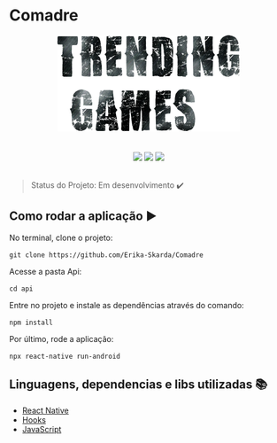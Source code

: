 # Comadre

<div align="center">
    <img alt="Trending Games" title="move.it" src="https://github.com/Erika-Skarda/rawg/blob/main/react/src/Assets/logo.png" />
</div>
</br>
</br>
<div align="center">
    <img src="https://img.shields.io/static/v1?label=REACT NATIVE&message=library&color=blue&style=for-the-badge&logo=REACT NATIVE"/>
    <img src="https://img.shields.io/static/v1?label=Javascript&message=library&color=yellow&style=for-the-badge&logo=JAVASCRIPT" />
    <img src="https://img.shields.io/static/v1?label=HOKSt&message=library&color=yellow&style=for-the-badge&logo=HOOKS" />
</div>
</br>

> Status do Projeto: Em desenvolvimento :heavy_check_mark: 


## Como rodar a aplicação :arrow_forward:

No terminal, clone o projeto: 

```
git clone https://github.com/Erika-Skarda/Comadre
```
Acesse a pasta Api:
```
cd api
```
Entre no projeto e instale as dependências através do comando:
```
npm install
```
Por último, rode a aplicação: 
```
npx react-native run-android
```

## Linguagens, dependencias e libs utilizadas :books:

- [React Native](https://reactnative.dev/)
- [Hooks](https://reactjs.org/docs/hooks-intro.html)
- [JavaScript](https://javascript.plainenglish.io/)

